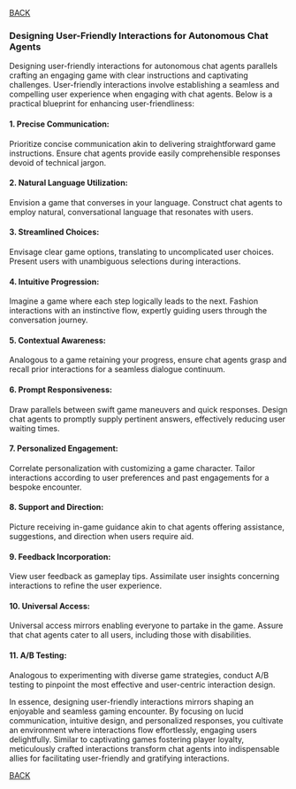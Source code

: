 [BACK](main.md)

### Designing User-Friendly Interactions for Autonomous Chat Agents

Designing user-friendly interactions for autonomous chat agents parallels crafting an engaging game with clear instructions and captivating challenges. User-friendly interactions involve establishing a seamless and compelling user experience when engaging with chat agents. Below is a practical blueprint for enhancing user-friendliness:

#### 1. **Precise Communication:**

Prioritize concise communication akin to delivering straightforward game instructions. Ensure chat agents provide easily comprehensible responses devoid of technical jargon.

#### 2. **Natural Language Utilization:**

Envision a game that converses in your language. Construct chat agents to employ natural, conversational language that resonates with users.

#### 3. **Streamlined Choices:**

Envisage clear game options, translating to uncomplicated user choices. Present users with unambiguous selections during interactions.

#### 4. **Intuitive Progression:**

Imagine a game where each step logically leads to the next. Fashion interactions with an instinctive flow, expertly guiding users through the conversation journey.

#### 5. **Contextual Awareness:**

Analogous to a game retaining your progress, ensure chat agents grasp and recall prior interactions for a seamless dialogue continuum.

#### 6. **Prompt Responsiveness:**

Draw parallels between swift game maneuvers and quick responses. Design chat agents to promptly supply pertinent answers, effectively reducing user waiting times.

#### 7. **Personalized Engagement:**

Correlate personalization with customizing a game character. Tailor interactions according to user preferences and past engagements for a bespoke encounter.

#### 8. **Support and Direction:**

Picture receiving in-game guidance akin to chat agents offering assistance, suggestions, and direction when users require aid.

#### 9. **Feedback Incorporation:**

View user feedback as gameplay tips. Assimilate user insights concerning interactions to refine the user experience.

#### 10. **Universal Access:**

Universal access mirrors enabling everyone to partake in the game. Assure that chat agents cater to all users, including those with disabilities.

#### 11. **A/B Testing:**

Analogous to experimenting with diverse game strategies, conduct A/B testing to pinpoint the most effective and user-centric interaction design.

In essence, designing user-friendly interactions mirrors shaping an enjoyable and seamless gaming encounter. By focusing on lucid communication, intuitive design, and personalized responses, you cultivate an environment where interactions flow effortlessly, engaging users delightfully. Similar to captivating games fostering player loyalty, meticulously crafted interactions transform chat agents into indispensable allies for facilitating user-friendly and gratifying interactions.

[BACK](main.md)